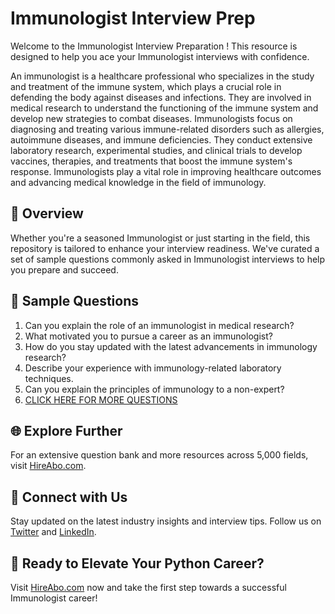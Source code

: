 # Immunologist Interview Prep

Welcome to the Immunologist Interview Preparation ! This resource is designed to help you ace your Immunologist interviews with confidence.

An immunologist is a healthcare professional who specializes in the study and treatment of the immune system, which plays a crucial role in defending the body against diseases and infections. They are involved in medical research to understand the functioning of the immune system and develop new strategies to combat diseases. Immunologists focus on diagnosing and treating various immune-related disorders such as allergies, autoimmune diseases, and immune deficiencies. They conduct extensive laboratory research, experimental studies, and clinical trials to develop vaccines, therapies, and treatments that boost the immune system's response. Immunologists play a vital role in improving healthcare outcomes and advancing medical knowledge in the field of immunology.

## 🚀 Overview

Whether you're a seasoned Immunologist or just starting in the field, this repository is tailored to enhance your interview readiness. We've curated a set of sample questions commonly asked in Immunologist interviews to help you prepare and succeed.

## 📝 Sample Questions

1. Can you explain the role of an immunologist in medical research?
2. What motivated you to pursue a career as an immunologist?
3. How do you stay updated with the latest advancements in immunology research?
4. Describe your experience with immunology-related laboratory techniques.
5. Can you explain the principles of immunology to a non-expert?
6. [CLICK HERE FOR MORE QUESTIONS](https://hireabo.com/job/2_3_32/Immunologist)

## 🌐 Explore Further

For an extensive question bank and more resources across 5,000 fields, visit [HireAbo.com](https://www.hireabo.com).

## 📱 Connect with Us

Stay updated on the latest industry insights and interview tips. Follow us on [Twitter](https://twitter.com/hireabo) and [LinkedIn](https://www.linkedin.com/in/hire-abo-3609972a8/).

## 🚀 Ready to Elevate Your Python Career?

Visit [HireAbo.com](https://www.hireabo.com) now and take the first step towards a successful Immunologist career!